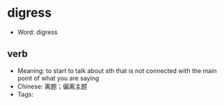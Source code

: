 # digress

- Word: digress

## verb

- Meaning: to start to talk about sth that is not connected with the main point of what you are saying
- Chinese: 离题；偏离主题
- Tags: 

